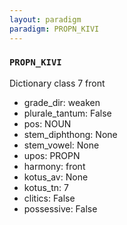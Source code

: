 ```yaml
---
layout: paradigm
paradigm: PROPN_KIVI
---
```

### ` PROPN_KIVI `

Dictionary class 7 front
* grade_dir: weaken
* plurale_tantum: False
* pos: NOUN
* stem_diphthong: None
* stem_vowel: None
* upos: PROPN
* harmony: front
* kotus_av: None
* kotus_tn: 7
* clitics: False
* possessive: False
